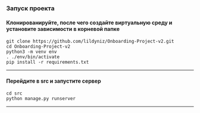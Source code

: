 ### Запуск проекта 

#### Клонированируйте, после чего создайте виртуальную среду и установите зависимости в корневой папке

```
git clone https://github.com/lildyniz/Onboarding-Project-v2.git
cd Onboarding-Project-v2
python3 -m venv env
. ./env/bin/activate
pip install -r requirements.txt
```
___

#### Перейдите в src и запустите сервер

```
cd src
python manage.py runserver
```
___